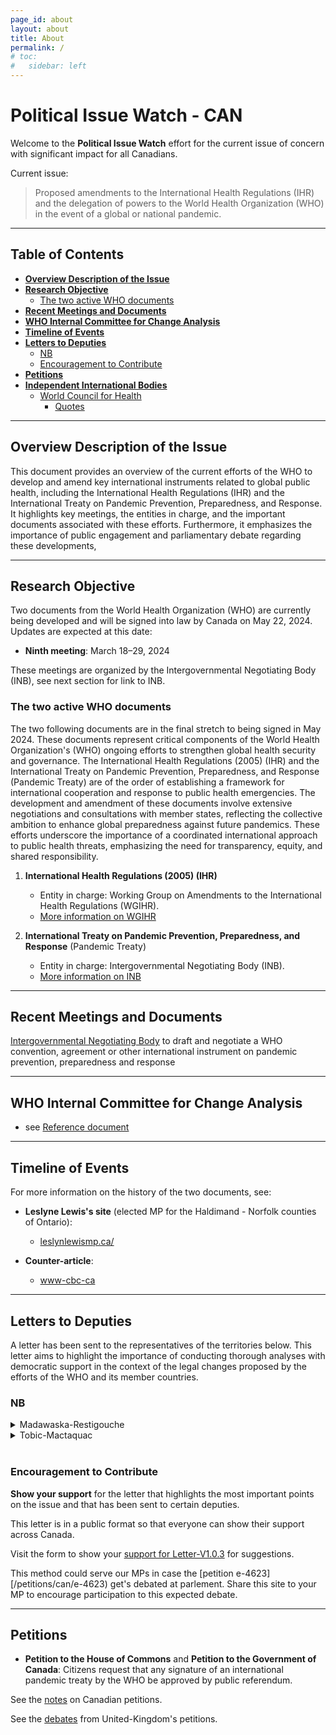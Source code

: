 ```yaml
---
page_id: about
layout: about
title: About
permalink: /
# toc:
#   sidebar: left
---
```


# Political Issue Watch - CAN

Welcome to the **Political Issue Watch** effort for the current issue of concern with significant impact for all Canadians.

Current issue:
> Proposed amendments to the International Health Regulations (IHR) and the delegation of powers to the World Health Organization (WHO) in the event of a global or national pandemic.


---
## Table of Contents
<!-- #region -->

- **[Overview Description of the Issue](#overview-description-of-the-issue)**
- **[Research Objective](#research-objective)**
  - [The two active WHO documents](#the-two-active-who-documents)
- **[Recent Meetings and Documents](#recent-meetings-and-documents)**
- **[WHO Internal Committee for Change Analysis](#who-internal-committee-for-change-analysis)**
- **[Timeline of Events](#timeline-of-events)**
- **[Letters to Deputies](#letters-to-deputies)**
  - [NB](#nb)
  - [Encouragement to Contribute](#encouragement-to-contribute)
- **[Petitions](#petitions)**
- **[Independent International Bodies](#independent-international-bodies)**
  - [World Council for Health](#world-council-for-health)
    - [Quotes](#quotes)
<!-- #endregion -->

---
## Overview Description of the Issue

This document provides an overview of the current efforts of the WHO to develop and amend key international instruments related to global public health, including the International Health Regulations (IHR) and the International Treaty on Pandemic Prevention, Preparedness, and Response. It highlights key meetings, the entities in charge, and the important documents associated with these efforts. Furthermore, it emphasizes the importance of public engagement and parliamentary debate regarding these developments,



---
## Research Objective

Two documents from the World Health Organization (WHO) are currently being developed and will be signed into law by Canada on May 22, 2024. Updates are expected at this date:

- **Ninth meeting**: March 18–29, 2024

These meetings are organized by the Intergovernmental Negotiating Body (INB), see next section for link to INB.

### The two active WHO documents

The two following documents are in the final stretch to being signed in May 2024. These documents represent critical components of the World Health Organization's (WHO) ongoing efforts to strengthen global health security and governance. The International Health Regulations (2005) (IHR) and the International Treaty on Pandemic Prevention, Preparedness, and Response (Pandemic Treaty) are of the order of establishing a framework for international cooperation and response to public health emergencies. The development and amendment of these documents involve extensive negotiations and consultations with member states, reflecting the collective ambition to enhance global preparedness against future pandemics. These efforts underscore the importance of a coordinated international approach to public health threats, emphasizing the need for transparency, equity, and shared responsibility.

1. **International Health Regulations (2005) (IHR)**
   - Entity in charge: Working Group on Amendments to the International Health Regulations (WGIHR).
   - [More information on WGIHR](https://apps.who.int/gb/wgihr/)

2. **International Treaty on Pandemic Prevention, Preparedness, and Response** (Pandemic Treaty)
   - Entity in charge: Intergovernmental Negotiating Body (INB).
   - [More information on INB](https://inb.who.int/)


---
## Recent Meetings and Documents

[Intergovernmental Negotiating Body](https://apps.who.int/gb/inb/) to draft and negotiate a WHO convention, agreement or other international instrument on pandemic prevention, preparedness and response

---
## WHO Internal Committee for Change Analysis

- see [Reference document](https://apps.who.int/gb/wgihr/pdf_files/wgihr2/A_WGIHR2_Reference_document-en.pdf)

---
## Timeline of Events

For more information on the history of the two documents, see:

- **Leslyne Lewis's site** (elected MP for the Haldimand - Norfolk counties of Ontario):
  - [leslynlewismp.ca/](https://leslynlewismp.ca/2024/01/17/the-who-pandemic-treaty/)

- **Counter-article**:
  - [www-cbc-ca](https://www.cbc.ca/news/politics/leslyn-lewis-who-world-health-organization-pandemic-1.6460159)



---
## Letters to Deputies

A letter has been sent to the representatives of the territories below. This letter aims to highlight the importance of conducting thorough analyses with democratic support in the context of the legal changes proposed by the efforts of the WHO and its member countries.

### NB

<details><summary>Madawaska-Restigouche</summary>

<!-- #region -->
<br>
<p>See the <a href="/letters/v1.0.3/madawaska-restigouche/">template of the letter</a> sent for the Madawaska-Restigouche circonscription.</p>
<ul>
  <li>❌ Reply from the MP.</li>
  <li>[?] Clear position.</li>
    <ul>[?] Favorable to this issue's cause.
    </ul>
</ul>
</details>

<!-- #endregion -->
<details><summary>Tobic-Mactaquac</summary>

<!-- #region -->
<br>
<p>See the <a href="/letters/v1.0.3/tobic-mactaquac/">template of the letter</a> sent for the Tobic-Mactaquac circonscription.</p>
<ul>
  <li>✅ Reply from the MP.</li>
  <li>✅ Clear position.</li>
    <ul>✅ Favorable to this issue's cause.
    </ul>
</ul>
</details>

<!-- #endregion -->

<br>


### Encouragement to Contribute

**Show your support** for the letter that highlights the most important points on the issue and that has been sent to certain deputies.

This letter is in a public format so that everyone can show their support across Canada.

Visit the form to show your [support for Letter-V1.0.3](todo) for suggestions.

This method could serve our MPs in case the [petition e-4623][/petitions/can/e-4623) get's debated at parlement. Share this site to your MP to encourage participation to this expected debate.


---
## Petitions

- **Petition to the House of Commons** and **Petition to the Government of Canada**:
  Citizens request that any signature of an international pandemic treaty by the WHO be approved by public referendum.

See the [notes](/petitions/can/) on Canadian petitions.

See the [debates](/petitions/uk) from United-Kingdom's petitions.
